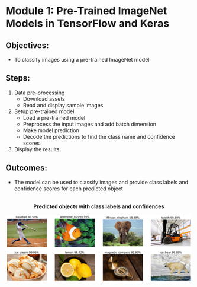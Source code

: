 # Module 1: Pre-Trained ImageNet Models in TensorFlow and Keras

## Objectives:
- To classify images using a pre-trained ImageNet model

## Steps:
1. Data pre-processing
    - Download assets
    - Read and display sample images
2. Setup pre-trained model
    - Load a pre-trained model
    - Preprocess the input images and add batch dimension
    - Make model prediction
    - Decode the predictions to find the class name and confidence scores
3. Display the results

## Outcomes:
- The model can be used to classify images and provide class labels and confidence scores for each predicted object
<br><br>

<p align="center"><b>Predicted objects with class labels and confidences</b></p>
<div align="center">
  <img src="https://github.com/OCR-tech/OCR-tech/blob/main/docs/img/module_ml1a.png"/>
</div>
<br>
